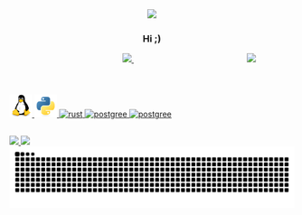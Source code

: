 <div align="center">
  <img height="220" src="https://media.giphy.com/media/v1.Y2lkPTc5MGI3NjExenE3bW5lZG1xNWI3aDZnd2xtdXY2bTI1bDAxc2xtcjVxYmVtYmhhdiZlcD12MV9pbnRlcm5hbF9naWZfYnlfaWQmY3Q9Zw/LHZyixOnHwDDy/giphy.gif"  />
</div>

<div>
  <h3 align="center">Hi ;)</h3>
  <a href="https://github.com/venysssssssssss">
    <img style="margin-left: 200px;" height="180em" src="https://github-readme-stats.vercel.app/api?username=venysssssssssss&show_icons=true&theme=dracula&include_all_commits=true&count_private=true"/>
    <img style="margin-left: 200px;" height="180em" src="https://github-readme-stats.vercel.app/api/top-langs/?username=venysssssssssss&layout=compact&langs_count=7&theme=dracula"/>
  </a>
</div>


###

<div style="display: inline_block"><br>
  <p align="left">
    <a href="https://www.linux.org/" target="_blank" rel="noreferrer">
      <img src="https://raw.githubusercontent.com/devicons/devicon/master/icons/linux/linux-original.svg" alt="linux" width="40" height="40"/>
    </a>
    <a href="https://www.python.org" target="_blank" rel="noreferrer">
      <img src="https://raw.githubusercontent.com/devicons/devicon/master/icons/python/python-original.svg" alt="python" width="40" height="40"/>
    </a>
    <a href="https://www.rust-lang.org" target="_blank" rel="noreferrer">
      <img src="https://static-00.iconduck.com/assets.00/rust-icon-2048x2048-x341msji.png" alt="rust" width="40" height="40"/>
    </a>
    <a href="https://www.postgresql.org/" target="_blank">
      <img src="https://cdn.icon-icons.com/icons2/2415/PNG/512/postgresql_plain_wordmark_logo_icon_146390.png" alt="postgree" width="40" height="40"/>
    </a>
    <a href="https://www.docker.com/" target="_blank">
      <img src="https://cdn.icon-icons.com/icons2/2415/PNG/96/docker_original_wordmark_logo_icon_146557.png" alt="postgree" width="40" height="40"/>
    </a>

    
  </p>
</div>

##
 
<div> 
  <a href="mailto:viniciussport2004@gmail.com">
    <img src="https://img.shields.io/badge/-Gmail-%23333?style=for-the-badge&logo=gmail&logoColor=white" target="_blank"/>
  </a>
  <a href="https://www.linkedin.com/in/vin%C3%ADcius-gon%C3%A7alves-reis-4544a921a?lipi=urn%3Ali%3Apage%3Ad_flagship3_profile_view_base_contact_details%3BeOlF79HGQICtD6MUyPINQQ%3D%3D" target="_blank">
    <img src="https://img.shields.io/badge/-LinkedIn-%230077B5?style=for-the-badge&logo=linkedin&logoColor=white" target="_blank"/>
</div>


<img src="https://raw.githubusercontent.com/venysssssssssss/venysssssssssss/output/snake.svg" alt="Snake animation" /> 



